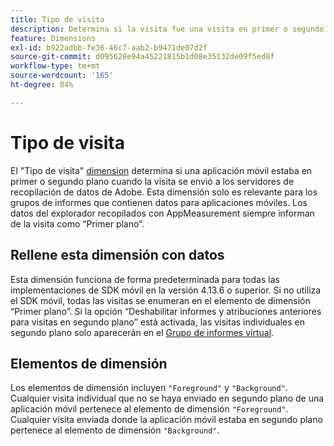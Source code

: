 ```yaml
---
title: Tipo de visita
description: Determina si la visita fue una visita en primer o segundo plano.
feature: Dimensions
exl-id: b922adbb-fe36-46c7-aab2-b9471de07d2f
source-git-commit: d095628e94a45221815b1d08e35132de09f5ed8f
workflow-type: tm+mt
source-wordcount: '165'
ht-degree: 84%

---
```


# Tipo de visita

El &quot;Tipo de visita&quot; [dimension](overview.md) determina si una aplicación móvil estaba en primer o segundo plano cuando la visita se envió a los servidores de recopilación de datos de Adobe. Esta dimensión solo es relevante para los grupos de informes que contienen datos para aplicaciones móviles. Los datos del explorador recopilados con AppMeasurement siempre informan de la visita como “Primer plano”.

## Rellene esta dimensión con datos

Esta dimensión funciona de forma predeterminada para todas las implementaciones de SDK móvil en la versión 4.13.6 o superior. Si no utiliza el SDK móvil, todas las visitas se enumeran en el elemento de dimensión “Primer plano”. Si la opción “Deshabilitar informes y atribuciones anteriores para visitas en segundo plano” está activada, las visitas individuales en segundo plano solo aparecerán en el [Grupo de informes virtual](../vrs/vrs-mobile-visit-processing.md).

## Elementos de dimensión

Los elementos de dimensión incluyen `"Foreground"` y `"Background"`. Cualquier visita individual que no se haya enviado en segundo plano de una aplicación móvil pertenece al elemento de dimensión `"Foreground"`. Cualquier visita enviada donde la aplicación móvil estaba en segundo plano pertenece al elemento de dimensión `"Background"`.
